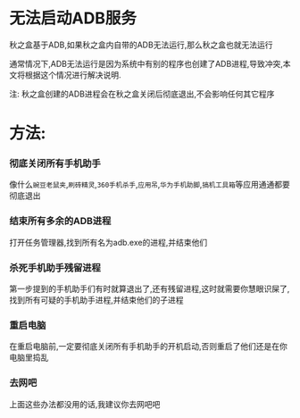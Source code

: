 # 无法启动ADB服务
秋之盒基于ADB,如果秋之盒内自带的ADB无法运行,那么秋之盒也就无法运行

通常情况下,ADB无法运行是因为系统中有别的程序也创建了ADB进程,导致冲突,本文将根据这个情况进行解决说明.

注: 秋之盒创建的ADB进程会在秋之盒关闭后彻底退出,不会影响任何其它程序

# 方法:
### 彻底关闭所有手机助手

像什么`豌豆老鼠夹`,`刷砖精灵`,`360手机杀手`,`应用吊`,`华为手机助脚`,`搞机工具箱`等应用通通都要彻底退出

### 结束所有多余的ADB进程

打开任务管理器,找到所有名为adb.exe的进程,并结束他们

### 杀死手机助手残留进程

第一步提到的手机助手们有时就算退出了,还有残留进程,这时就需要你慧眼识屎了,找到所有可疑的手机助手进程,并结束他们的子进程

### 重启电脑

在重启电脑前,一定要彻底关闭所有手机助手的开机启动,否则重启了他们还是在你电脑里捣乱

### 去网吧

上面这些办法都没用的话,我建议你去网吧吧
